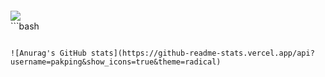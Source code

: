 ```bash

```
<div>
<img align="center" src="https://profile-counter.glitch.me/pakping/count.svg" />
</div>
```bash

```

![Anurag's GitHub stats](https://github-readme-stats.vercel.app/api?username=pakping&show_icons=true&theme=radical)
